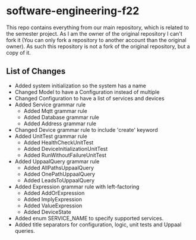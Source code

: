 # software-engineering-f22

This repo contains everything from our main repository, which is related to the semester project. As I am the owner of the original repository I can't fork it (You can only fork a repository to another account than the original owner). As such this repository is not a fork of the original repository, but a copy of it.

## List of Changes

- Added system initialization so the system has a name
- Changed Model to have a Configuration instead of multiple
- Changed Configuration to have a list of services and devices
- Added Service grammar rule
  - Added Mqtt grammar rule
  - Added Database grammar rule
  - Added Address grammar rule
- Changed Device grammar rule to include 'create' keyword
- Added UnitTest grammar rule
  - Added HealthCheckUnitTest
  - Added DeviceInitializationUnitTest
  - Added RunWithoutFailureUnitTest
- Added UppaalQuery grammar rule
  - Added AllPathsUppaalQuery
  - Added OnePathUppaalQuery
  - Added LeadsToUppaalQuery
- Added Expression grammar rule with left-factoring
  - Added AddOrExpression
  - Added ImplyExpression
  - Added ValueExpression
  - Added DeviceState
- Added enum SERVICE_NAME to specify supported services.
- Added title separators for configuration, logic, unit tests and Uppaal queries.
